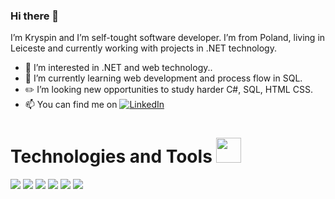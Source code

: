 ### Hi there 👋




I’m Kryspin and I’m self-tought software developer. I’m from Poland, living in Leiceste and currently working with projects in .NET technology.
- 👀 I’m interested in .NET and web technology..
- 🌱 I’m currently learning web development and process flow in SQL.
- ✏️ I’m looking new opportunities to study harder C#, SQL, HTML CSS.
- 📫 You can find me on    [![LinkedIn][1.2]][1] 





# Technologies and Tools <img src="https://emojipedia-us.s3.dualstack.us-west-1.amazonaws.com/thumbs/120/microsoft/209/desktop-computer_1f5a5.png" width="40px">
![](https://img.shields.io/badge/OS-Windows-informational?style=flat&logo=data:image/svg%2bxml;base64,<BASE64_DATA>)
![](https://img.shields.io/badge/Editor-VisualStudio-informational?style=flat&logo=data:image/svg%2bxml;base64,<BASE64_DATA>)
![](https://img.shields.io/badge/Code-ASP.NET-informational?style=flat&logo=data:image/svg%2bxml;base64,<BASE64_DATA>)
![](https://img.shields.io/badge/Tools-MSSQL-informational?style=flat&logo=data:image/svg%2bxml;base64,<BASE64_DATA>)
![](https://img.shields.io/badge/Tools-SSRS-informational?style=flat&logo=data:image/svg%2bxml;base64,<BASE64_DATA>)
![](https://img.shields.io/badge/Tools-VSDataTools-informational?style=flat&logo=data:image/svg%2bxml;base64,<BASE64_DATA>)

<!-- Icons -->

[1.2]: https://icons.iconarchive.com/icons/danleech/simple/16/linkedin-icon.png
[2.2]: https://simpleicons.org/icons/windows.svg


<!-- Links to your social media accounts -->

[1]: https://www.linkedin.com/in/kryspin-trawnik-5143b897/?locale=en_US
